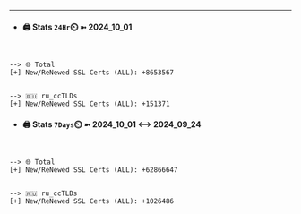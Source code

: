 

---
- #### 🖨️ **Stats** `24Hr`⏲️ ➼ 2024_10_01
```console


--> 🌐 Total
[+] New/ReNewed SSL Certs (ALL): +8653567


--> 🇷🇺 ru_ccTLDs
[+] New/ReNewed SSL Certs (ALL): +151371

```

- #### 🖨️ **Stats** `7Days`⏲️ ➼ 2024_10_01 <--> 2024_09_24
```console


--> 🌐 Total
[+] New/ReNewed SSL Certs (ALL): +62866647


--> 🇷🇺 ru_ccTLDs
[+] New/ReNewed SSL Certs (ALL): +1026486

```

